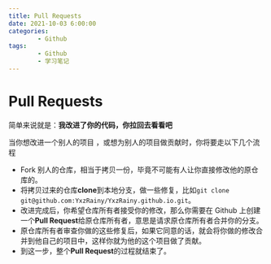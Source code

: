 ```yaml
---
title: Pull Requests
date: 2021-10-03 6:00:00
categories:
        - Github
tags:
        - Github
        - 学习笔记
---
```


# Pull Requests

简单来说就是：**我改进了你的代码，你拉回去看看吧**

当你想改进一个别人的项目 ，或想为别人的项目做贡献时，你将要走以下几个流程

- Fork 别人的仓库，相当于拷贝一份，毕竟不可能有人让你直接修改他的原仓库的。
- 将拷贝过来的仓库**clone**到本地分支，做一些修复，比如`git clone git@github.com:YxzRainy/YxzRainy.github.io.git`。
- 改进完成后，你希望仓库所有者接受你的修改，那么你需要在 Github 上创建一个**Pull Request**给原仓库所有者，意思是请求原仓库所有者合并你的分支。
- 原仓库所有者审查你做的这些修复后，如果它同意的话，就会将你做的修改合并到他自己的项目中，这样你就为他的这个项目做了贡献。
- 到这一步，整个**Pull Request**的过程就结束了。
